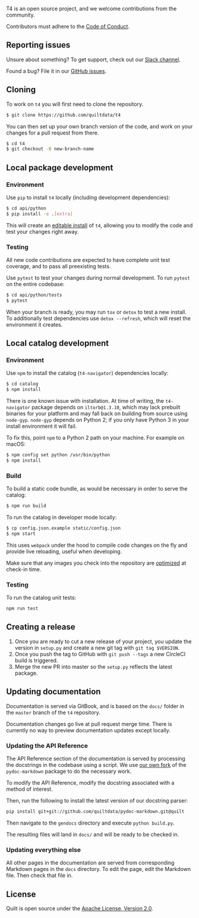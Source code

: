 T4 is an open source project, and we welcome contributions from the community.

Contributors must adhere to the [Code of Conduct](https://github.com/quiltdata/quilt/blob/master/docs/CODE_OF_CONDUCT.md).

## Reporting issues

Unsure about something? To get support, check out our [Slack channel](https://quiltusers.slack.com/messages).

Found a bug? File it in our [GitHub issues](https://github.com/quiltdata/t4/issues).

## Cloning

To work on `t4` you will first need to clone the repository.

```bash
$ git clone https://github.com/quiltdata/t4
```

You can then set up your own branch version of the code, and work on your changes for a pull request from there.

```bash
$ cd t4
$ git checkout -B new-branch-name
```

## Local package development

### Environment

Use `pip` to install `t4` locally (including development dependencies):

```bash
$ cd api/python
$ pip install -e .[extra]
```

This will create an [editable install](https://pip.pypa.io/en/stable/reference/pip_install/#editable-installs) of `t4`, allowing you to modify the code and test your changes right away.

### Testing

All new code contributions are expected to have complete unit test coverage, and to pass all preexisting tests.

Use `pytest` to test your changes during normal development. To run `pytest` on the entire codebase:

```bash
$ cd api/python/tests
$ pytest
```

When your branch is ready, you may run `tox` or `detox` to test a new install. To additionally test dependencies use `detox --refresh`, which will reset the environment it creates.

## Local catalog development

### Environment

Use `npm` to install the catalog (`t4-navigator`) dependencies locally:

```bash
$ cd catalog
$ npm install
```

There is one known issue with installation. At time of writing, the `t4-navigator` package depends on `iltorb@1.3.10`, which may lack prebuilt binaries for your platform and may fall back on building from source using `node-gyp`. `node-gyp` depends on Python 2; if you only have Python 3 in your install environment it will fail.

To fix this, point `npm` to a Python 2 path on your machine. For example on macOS:

```bash
$ npm config set python /usr/bin/python
$ npm install
```

### Build

To build a static code bundle, as would be necessary in order to serve the catalog:

```bash
$ npm run build
```

To run the catalog in developer mode locally:

```bash
$ cp config.json.example static/config.json
$ npm start
```

This uses `webpack` under the hood to compile code changes on the fly and provide live reloading, useful when developing.

Make sure that any images you check into the repository are [optimized](https://kinsta.com/blog/optimize-images-for-web/) at check-in time.

### Testing

To run the catalog unit tests:

```bash
npm run test
```

## Creating a release

1. Once you are ready to cut a new release of your project, you update the version in `setup.py` and create a new git tag with `git tag $VERSION`.
2. Once you push the tag to GitHub with `git push --tags` a new CircleCI build is triggered.
3. Merge the new PR into master so the `setup.py` reflects the latest package.

## Updating documentation

Documentation is served via GitBook, and is based on the `docs/` folder in the `master` branch of the `t4` repository.

Documentation changes go live at pull request merge time. There is currently no way to preview documentation updates except locally.

### Updating the API Reference

The API Reference section of the documentation is served by processing the docstrings in the codebase using a script. We use [our own fork](https://github.com/quiltdata/pydoc-markdown/tree/quilt) of the `pydoc-markdown` package to do the necessary work.

To modify the API Reference, modify the docstring associated with a method of interest.

Then, run the following to install the latest version of our docstring parser:

```bash
pip install git+git://github.com/quiltdata/pydoc-markdown.git@quilt
```

Then navigate to the `gendocs` directory and execute `python build.py`.

The resulting files will land in `docs/` and will be ready to be checked in.

### Updating everything else

All other pages in the documentation are served from corresponding Markdown pages in the `docs` directory. To edit the page, edit the Markdown file. Then check that file in.

## License

Quilt is open source under the [Apache License, Version 2.0](https://github.com/quiltdata/quilt/tree/7a4a6db12839e2b932847db5224b858da52db200/LICENSE/README.md).
